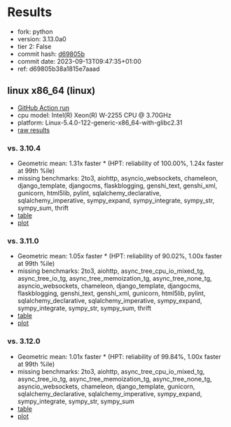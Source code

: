 # Results

- fork: python
- version: 3.13.0a0
- tier 2: False
- commit hash: [d69805b](https://github.com/python/cpython/commit/d69805b)
- commit date: 2023-09-13T09:47:35+01:00
- ref: d69805b38a1815e7aaad

## linux x86_64 (linux)

- [GitHub Action run](https://github.com/faster-cpython/benchmarking/actions/runs/6172892023)
- cpu model: Intel(R) Xeon(R) W-2255 CPU @ 3.70GHz
- platform: Linux-5.4.0-122-generic-x86_64-with-glibc2.31
- [raw results](bm-20230913-linux-x86_64-python-d69805b38a1815e7aaad-3.13.0a0-d69805b.json)

### vs. 3.10.4

- Geometric mean: 1.31x faster \* (HPT: reliability of 100.00%, 1.24x faster at 99th %ile)
- missing benchmarks: 2to3, aiohttp, asyncio_websockets, chameleon, django_template, djangocms, flaskblogging, genshi_text, genshi_xml, gunicorn, html5lib, pylint, sqlalchemy_declarative, sqlalchemy_imperative, sympy_expand, sympy_integrate, sympy_str, sympy_sum, thrift
- [table](bm-20230913-linux-x86_64-python-d69805b38a1815e7aaad-3.13.0a0-d69805b-vs-3.10.4.md)
- [plot](bm-20230913-linux-x86_64-python-d69805b38a1815e7aaad-3.13.0a0-d69805b-vs-3.10.4.png)

### vs. 3.11.0

- Geometric mean: 1.05x faster \* (HPT: reliability of 90.02%, 1.00x faster at 99th %ile)
- missing benchmarks: 2to3, aiohttp, async_tree_cpu_io_mixed_tg, async_tree_io_tg, async_tree_memoization_tg, async_tree_none_tg, asyncio_websockets, chameleon, django_template, djangocms, flaskblogging, genshi_text, genshi_xml, gunicorn, html5lib, pylint, sqlalchemy_declarative, sqlalchemy_imperative, sympy_expand, sympy_integrate, sympy_str, sympy_sum, thrift
- [table](bm-20230913-linux-x86_64-python-d69805b38a1815e7aaad-3.13.0a0-d69805b-vs-3.11.0.md)
- [plot](bm-20230913-linux-x86_64-python-d69805b38a1815e7aaad-3.13.0a0-d69805b-vs-3.11.0.png)

### vs. 3.12.0

- Geometric mean: 1.01x faster \* (HPT: reliability of 99.84%, 1.00x faster at 99th %ile)
- missing benchmarks: 2to3, aiohttp, async_tree_cpu_io_mixed_tg, async_tree_io_tg, async_tree_memoization_tg, async_tree_none_tg, asyncio_websockets, chameleon, django_template, gunicorn, sqlalchemy_declarative, sqlalchemy_imperative, sympy_expand, sympy_integrate, sympy_str, sympy_sum
- [table](bm-20230913-linux-x86_64-python-d69805b38a1815e7aaad-3.13.0a0-d69805b-vs-3.12.0.md)
- [plot](bm-20230913-linux-x86_64-python-d69805b38a1815e7aaad-3.13.0a0-d69805b-vs-3.12.0.png)

